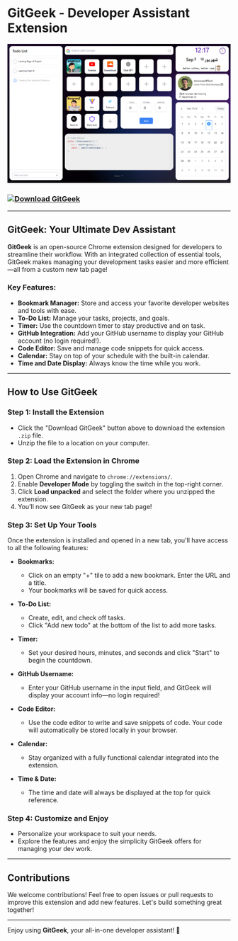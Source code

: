 # GitGeek - Developer Assistant Extension

![GitGeek Banner](./banner.png)

### [![Download GitGeek](https://img.shields.io/badge/Download-Extension-blue.svg)](link_to_your_extension.zip)

---

## GitGeek: Your Ultimate Dev Assistant

**GitGeek** is an open-source Chrome extension designed for developers to streamline their workflow. With an integrated collection of essential tools, GitGeek makes managing your development tasks easier and more efficient—all from a custom new tab page!

### Key Features:
- **Bookmark Manager:** Store and access your favorite developer websites and tools with ease.
- **To-Do List:** Manage your tasks, projects, and goals.
- **Timer:** Use the countdown timer to stay productive and on task.
- **GitHub Integration:** Add your GitHub username to display your GitHub account (no login required!).
- **Code Editor:** Save and manage code snippets for quick access.
- **Calendar:** Stay on top of your schedule with the built-in calendar.
- **Time and Date Display:** Always know the time while you work.

---

## How to Use GitGeek

### Step 1: Install the Extension
- Click the "Download GitGeek" button above to download the extension `.zip` file.
- Unzip the file to a location on your computer.

### Step 2: Load the Extension in Chrome
1. Open Chrome and navigate to `chrome://extensions/`.
2. Enable **Developer Mode** by toggling the switch in the top-right corner.
3. Click **Load unpacked** and select the folder where you unzipped the extension.
4. You’ll now see GitGeek as your new tab page!

### Step 3: Set Up Your Tools
Once the extension is installed and opened in a new tab, you'll have access to all the following features:

- **Bookmarks:**
  - Click on an empty "+" tile to add a new bookmark. Enter the URL and a title.
  - Your bookmarks will be saved for quick access.
  
- **To-Do List:**
  - Create, edit, and check off tasks.
  - Click "Add new todo" at the bottom of the list to add more tasks.
  
- **Timer:**
  - Set your desired hours, minutes, and seconds and click "Start" to begin the countdown.
  
- **GitHub Username:**
  - Enter your GitHub username in the input field, and GitGeek will display your account info—no login required!
  
- **Code Editor:**
  - Use the code editor to write and save snippets of code. Your code will automatically be stored locally in your browser.
  
- **Calendar:**
  - Stay organized with a fully functional calendar integrated into the extension.
  
- **Time & Date:**
  - The time and date will always be displayed at the top for quick reference.

### Step 4: Customize and Enjoy
- Personalize your workspace to suit your needs.
- Explore the features and enjoy the simplicity GitGeek offers for managing your dev work.

---

## Contributions
We welcome contributions! Feel free to open issues or pull requests to improve this extension and add new features. Let's build something great together!

---

Enjoy using **GitGeek**, your all-in-one developer assistant! 🎉
